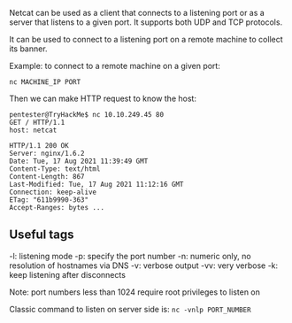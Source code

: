 Netcat can be used as a client that connects to a listening port or as a server that listens to a given port. It supports both UDP and TCP protocols.

It can be used to connect to a listening port on a remote machine to collect its banner. 

Example: to connect to a remote machine on a given port:

`nc MACHINE_IP PORT`

Then we can make HTTP request to know the host:

``` shell
pentester@TryHackMe$ nc 10.10.249.45 80 
GET / HTTP/1.1 
host: netcat  

HTTP/1.1 200 OK 
Server: nginx/1.6.2 
Date: Tue, 17 Aug 2021 11:39:49 GMT 
Content-Type: text/html 
Content-Length: 867 
Last-Modified: Tue, 17 Aug 2021 11:12:16 GMT 
Connection: keep-alive 
ETag: "611b9990-363" 
Accept-Ranges: bytes ...
```

## Useful tags

-l: listening mode
-p: specify the port number
-n: numeric only, no resolution of hostnames via DNS
-v: verbose output
-vv: very verbose
-k: keep listening after disconnects

Note: port numbers less than 1024 require root privileges to listen on

Classic command to listen on server side is: `nc -vnlp PORT_NUMBER`

